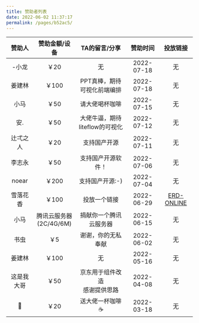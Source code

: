 ```yaml
---
title: 赞助者列表
date: 2022-06-02 11:37:17
permalink: /pages/b52ac5/
---
```




|   赞助人   |       赞助金额/设备        |          TA的留言/分享           |  赞助时间  |                   投放链接                    |
| :--------: | :------------------------: | :------------------------------: | :--------: | :-------------------------------------------: |
|   -小龙    |            ￥20            |                无                | 2022-07-18 |                      无                       |
|   姜建林   |           ￥100            |   PPT真棒，期待可视化前端编排    | 2022-07-18 |                      无                       |
|    小马    |            ￥50            |          请大佬喝杯咖啡          | 2022-07-15 |                      无                       |
|    安.     |            ￥50            |  大佬牛逼，期待liteflow的可视化  | 2022-07-12 |                      无                       |
|  辻弌之人  |            ￥20            |           支持国产开源           | 2022-07-11 |                      无                       |
|   李志永   |            ￥50            |        支持国产开源软件！        | 2022-07-06 |                      无                       |
|   noear    |           ￥200            |         支持国产开源:-)          | 2022-07-04 |                      无                       |
|  雪落花香  |           ￥100            |           投放一个链接           | 2022-06-29 | [ERD-ONLINE](https://portal.zerocode.net.cn/) |
|    小马    | 腾讯云服务器<br>(2C/4G/6M) |      捐献你一个腾讯云服务器      | 2022-06-15 |                      无                       |
|    书虫    |            ￥5             |        谢谢，你的无私奉献        | 2022-06-02 |                      无                       |
|   姜建林   |           ￥100            |                无                | 2022-05-16 |                      无                       |
| 这是我大哥 |            ￥50            | 京东用于组件改造<br>感谢提供思路 | 2022-04-08 |                      无                       |
|     🎱      |            ￥20            |         送大佬一杯咖啡☕️          | 2022-03-18 |                      无                       |



